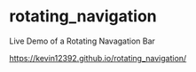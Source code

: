# rotating_navigation
Live Demo of a Rotating Navagation Bar

https://kevin12392.github.io/rotating_navigation/
